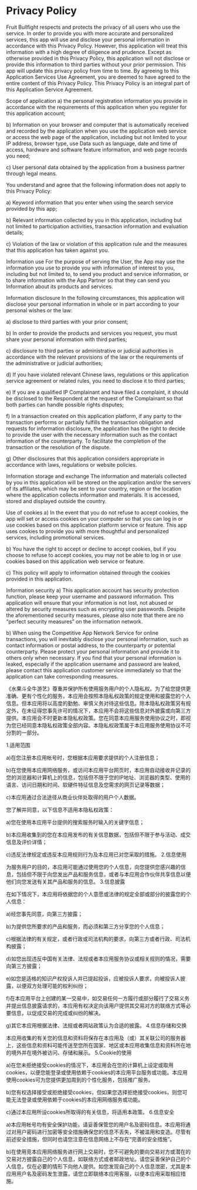 # Privacy Policy

Fruit Bullfight respects and protects the privacy of all users who use the service. In order to provide you with more accurate and personalized services, this app will use and disclose your personal information in accordance with this Privacy Policy. However, this application will treat this information with a high degree of diligence and prudence. Except as otherwise provided in this Privacy Policy, this application will not disclose or provide this information to third parties without your prior permission. This app will update this privacy policy from time to time. By agreeing to this Application Services Use Agreement, you are deemed to have agreed to the entire content of this Privacy Policy. This Privacy Policy is an integral part of this Application Service Agreement.

Scope of application a) the personal registration information you provide in accordance with the requirements of this application when you register for this application account;

b) Information on your browser and computer that is automatically received and recorded by the application when you use the application web service or access the web page of the application, including but not limited to your IP address, browser type, use Data such as language, date and time of access, hardware and software feature information, and web page records you need;

c) User personal data obtained by the application from a business partner through legal means.

You understand and agree that the following information does not apply to this Privacy Policy:

a) Keyword information that you enter when using the search service provided by this app;

b) Relevant information collected by you in this application, including but not limited to participation activities, transaction information and evaluation details;

c) Violation of the law or violation of this application rule and the measures that this application has taken against you.

Information use For the purpose of serving the User, the App may use the information you use to provide you with information of interest to you, including but not limited to, to send you product and service information, or to share information with the App Partner so that they can send you Information about its products and services.

Information disclosure In the following circumstances, this application will disclose your personal information in whole or in part according to your personal wishes or the law:

a) disclose to third parties with your prior consent;

b) In order to provide the products and services you request, you must share your personal information with third parties;

c) disclosure to third parties or administrative or judicial authorities in accordance with the relevant provisions of the law or the requirements of the administrative or judicial authorities;

d) If you have violated relevant Chinese laws, regulations or this application service agreement or related rules, you need to disclose it to third parties;

e) If you are a qualified IP Complainant and have filed a complaint, it should be disclosed to the Respondent at the request of the Complainant so that both parties can handle possible rights disputes;

f) In a transaction created on this application platform, if any party to the transaction performs or partially fulfills the transaction obligation and requests for information disclosure, the application has the right to decide to provide the user with the necessary information such as the contact information of the counterparty. To facilitate the completion of the transaction or the resolution of the dispute.

g) Other disclosures that this application considers appropriate in accordance with laws, regulations or website policies.

Information storage and exchange The information and materials collected by you in this application will be stored on the application and/or the servers of its affiliates, which may be sent to your country, region or the location where the application collects information and materials. It is accessed, stored and displayed outside the country.

Use of cookies a) In the event that you do not refuse to accept cookies, the app will set or access cookies on your computer so that you can log in or use cookies based on this application platform service or feature. This app uses cookies to provide you with more thoughtful and personalized services, including promotional services.

b) You have the right to accept or decline to accept cookies, but if you choose to refuse to accept cookies, you may not be able to log in or use cookies based on this application web service or feature.

c) This policy will apply to information obtained through the cookies provided in this application.

Information security a) This application account has security protection function, please keep your username and password information. This application will ensure that your information is not lost, not abused or altered by security measures such as encrypting user passwords. Despite the aforementioned security measures, please also note that there are no “perfect security measures” on the information network.

b) When using the Competitive App Network Service for online transactions, you will inevitably disclose your personal information, such as contact information or postal address, to the counterparty or potential counterparty. Please protect your personal information and provide it to others only when necessary. If you find that your personal information is leaked, especially if the application username and password are leaked, please contact this application customer service immediately so that the application can take corresponding measures.

《水果斗全牛游艺》尊重并保护所有使用服务用户的个人隐私权。为了给您提供更准确、更有个性化的服务，本应用会按照本隐私权政策的规定使用和披露您的个人信息。但本应用将以高度的勤勉、审慎义务对待这些信息。除本隐私权政策另有规定外，在未征得您事先许可的情况下，本应用不会将这些信息对外披露或向第三方提供。本应用会不时更新本隐私权政策。您在同意本应用服务使用协议之时，即视为您已经同意本隐私权政策全部内容。本隐私权政策属于本应用服务使用协议不可分割的一部分。

1.适用范围

a)在您注册本应用帐号时，您根据本应用要求提供的个人注册信息；

b)在您使用本应用网络服务，或访问本应用平台网页时，本应用自动接收并记录的您的浏览器和计算机上的信息，包括但不限于您的IP地址、浏览器的类型、使用的语言、访问日期和时间、软硬件特征信息及您需求的网页记录等数据；

c)本应用通过合法途径从商业伙伴处取得的用户个人数据。

您了解并同意，以下信息不适用本隐私权政策：

a)您在使用本应用平台提供的搜索服务时输入的关键字信息；

b)本应用收集到的您在本应用发布的有关信息数据，包括但不限于参与活动、成交信息及评价详情；

c)违反法律规定或违反本应用规则行为及本应用已对您采取的措施。
2.信息使用

 为服务用户的目的，本应用可能通过使用您的个人信息，向您提供您感兴趣的信息，包括但不限于向您发出产品和服务信息，或者与本应用合作伙伴共享信息以便他们向您发送有关其产品和服务的信息。
3.信息披露

在如下情况下，本应用将依据您的个人意愿或法律的规定全部或部分的披露您的个人信息：

a)经您事先同意，向第三方披露；

b)为提供您所要求的产品和服务，而必须和第三方分享您的个人信息；

c)根据法律的有关规定，或者行政或司法机构的要求，向第三方或者行政、司法机构披露；

d)如您出现违反中国有关法律、法规或者本应用服务协议或相关规则的情况，需要向第三方披露；

e)如您是适格的知识产权投诉人并已提起投诉，应被投诉人要求，向被投诉人披露，以便双方处理可能的权利纠纷；

f)在本应用平台上创建的某一交易中，如交易任何一方履行或部分履行了交易义务并提出信息披露请求的，本应用有权决定向该用户提供其交易对方的联络方式等必要信息，以促成交易的完成或纠纷的解决。

g)其它本应用根据法律、法规或者网站政策认为合适的披露。
4.信息存储和交换

本应用收集的有关您的信息和资料将保存在本应用及（或）其关联公司的服务器上，这些信息和资料可能传送至您所在国家、地区或本应用收集信息和资料所在地的境外并在境外被访问、存储和展示。
5.Cookie的使用

a)在您未拒绝接受cookies的情况下，本应用会在您的计算机上设定或取用cookies，以便您能登录或使用依赖于cookies的本应用平台服务或功能。本应用使用cookies可为您提供更加周到的个性化服务，包括推广服务。

b)您有权选择接受或拒绝接受cookies，但如果您选择拒绝接受cookies，则您可能无法登录或使用依赖于cookies的本应用网络服务或功能。

c)通过本应用所设cookies所取得的有关信息，将适用本政策。
6.信息安全

a)本应用帐号均有安全保护功能，请妥善保管您的用户名及密码信息。本应用将通过对用户密码进行加密等安全措施确保您的信息不丢失，不被滥用和变造。尽管有前述安全措施，但同时也请您注意在信息网络上不存在“完善的安全措施”。

b)在使用竞本应用网络服务进行网上交易时，您不可避免的要向交易对方或潜在的交易对方披露自己的个人信息，如联络方式或者邮政地址。请您妥善保护自己的个人信息，仅在必要的情形下向他人提供。如您发现自己的个人信息泄密，尤其是本应用用户名及密码发生泄露，请您立即联络本应用客服，以便本应用采取相应措施。
